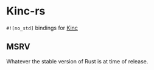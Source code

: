# Kinc-rs
`#![no_std]` bindings for [Kinc](github.com/Kode/Kinc)

## MSRV
Whatever the stable version of Rust is at time of release.